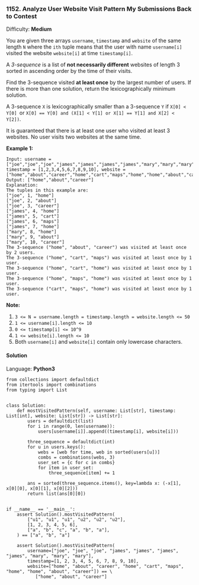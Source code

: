 ### 1152\. Analyze User Website Visit Pattern My Submissions Back to Contest

Difficulty: **Medium**

You are given three arrays `username`, `timestamp` and `website` of the same length `N` where the `ith` tuple means that the user with name `username[i]` visited the website `website[i]` at time `timestamp[i]`.

A _3-sequence_ is a list of **not necessarily different** websites of length 3 sorted in ascending order by the time of their visits.

Find the 3-sequence visited **at least once** by the largest number of users. If there is more than one solution, return the lexicographically minimum solution.

A 3-sequence `X` is lexicographically smaller than a 3-sequence `Y` if `X[0] < Y[0] `or `X[0] == Y[0] and (X[1] < Y[1] or X[1] == Y[1] and X[2] < Y[2])`. 

It is guaranteed that there is at least one user who visited at least 3 websites. No user visits two websites at the same time.

**Example 1:**

```
Input: username = ["joe","joe","joe","james","james","james","james","mary","mary","mary"], timestamp = [1,2,3,4,5,6,7,8,9,10], website = ["home","about","career","home","cart","maps","home","home","about","career"]
Output: ["home","about","career"]
Explanation: 
The tuples in this example are:
["joe", 1, "home"]
["joe", 2, "about"]
["joe", 3, "career"]
["james", 4, "home"]
["james", 5, "cart"]
["james", 6, "maps"]
["james", 7, "home"]
["mary", 8, "home"]
["mary", 9, "about"]
["mary", 10, "career"]
The 3-sequence ("home", "about", "career") was visited at least once by 2 users.
The 3-sequence ("home", "cart", "maps") was visited at least once by 1 user.
The 3-sequence ("home", "cart", "home") was visited at least once by 1 user.
The 3-sequence ("home", "maps", "home") was visited at least once by 1 user.
The 3-sequence ("cart", "maps", "home") was visited at least once by 1 user.
```

**Note:**

1.  `3 <= N = username.length = timestamp.length = website.length <= 50`
2.  `1 <= username[i].length <= 10`
3.  `0 <= timestamp[i] <= 10^9`
4.  `1 <= website[i].length <= 10`
5.  Both `username[i]` and `website[i]` contain only lowercase characters.

#### Solution

Language: **Python3**

```python3
from collections import defaultdict
from itertools import combinations
from typing import List
​
​
class Solution:
    def mostVisitedPattern(self, username: List[str], timestamp: List[int], website: List[str]) -> List[str]:
        users = defaultdict(list)
        for i in range(0, len(username)):
            users[username[i]].append((timestamp[i], website[i]))
​
        three_sequence = defaultdict(int)
        for u in users.keys():
            webs = [web for time, web in sorted(users[u])]
            combs = combinations(webs, 3)
            user_set = {c for c in combs}
            for item in user_set:
                three_sequence[item] += 1
​
        ans = sorted(three_sequence.items(), key=lambda x: (-x[1], x[0][0], x[0][1], x[0][2]))
        return list(ans[0][0])
​
​
if __name__ == '__main__':
    assert Solution().mostVisitedPattern(
        ["u1", "u1", "u1", "u2", "u2", "u2"],
        [1, 2, 3, 4, 5, 6],
        ["a", "b", "c", "a", "b", "a"],
    ) == ["a", "b", "a"]
​
    assert Solution().mostVisitedPattern(
        username=["joe", "joe", "joe", "james", "james", "james", "james", "mary", "mary", "mary"],
        timestamp=[1, 2, 3, 4, 5, 6, 7, 8, 9, 10],
        website=["home", "about", "career", "home", "cart", "maps", "home", "home", "about", "career"]) == \
           ["home", "about", "career"]
​
```